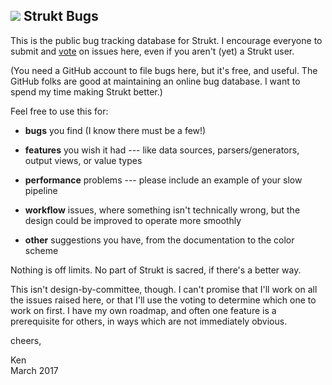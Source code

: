 ## ![][logo] Strukt Bugs

[logo]: ./logo.svg

This is the public bug tracking database for Strukt.  I encourage
everyone to submit and [vote] on issues here, even if you aren't (yet)
a Strukt user.

[vote]: https://github.com/blog/2119-add-reactions-to-pull-requests-issues-and-comments


(You need a GitHub account to file bugs here, but it's free, and
useful.  The GitHub folks are good at maintaining an online bug
database.  I want to spend my time making Strukt better.)


Feel free to use this for:

 - **bugs** you find (I know there must be a few!)

 - **features** you wish it had --- like data sources,
   parsers/generators, output views, or value types

 - **performance** problems --- please include an example of your slow
   pipeline

 - **workflow** issues, where something isn't technically wrong, but
   the design could be improved to operate more smoothly

 - **other** suggestions you have, from the documentation to the color
   scheme

Nothing is off limits.  No part of Strukt is sacred, if there's a
better way.


This isn't design-by-committee, though.  I can't promise that I'll
work on all the issues raised here, or that I'll use the voting to
determine which one to work on first.  I have my own roadmap, and
often one feature is a prerequisite for others, in ways which are not
immediately obvious.


cheers,


Ken  
March 2017

